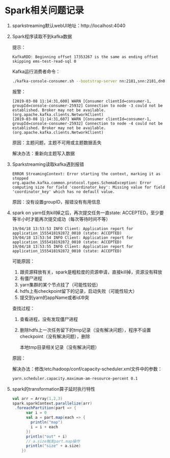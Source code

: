 # Spark相关问题记录

1. sparkstreaming默认webUI地址：http://localhost:4040

2. Spark程序读取不到kafka数据

   提示：

   ```
   KafkaRDD: Beginning offset 17353267 is the same as ending offset skipping ems-test-read-sql 0
   ```

   Kafka运行消费者命令：

   ```sh
   ./kafka-console-consumer.sh --bootstrap-server nn:2181,snn:2181,dn0:2181,dn1:2181,dn2:2181 --topic ems-test-read-sql --from-beginning
   ```

   报警：

   ```
   [2019-03-08 11:14:31,600] WARN [Consumer clientId=consumer-1, groupId=console-consumer-25932] Connection to node -3 could not be established. Broker may not be available. (org.apache.kafka.clients.NetworkClient)
   [2019-03-08 11:14:31,607] WARN [Consumer clientId=consumer-1, groupId=console-consumer-25932] Connection to node -4 could not be established. Broker may not be available. (org.apache.kafka.clients.NetworkClient)
   ```

   原因：主题问题，主题不可用或主题数据丢失

   解决办法：重新向主题写入数据

3. Sparkstreaming读取kafka遇到报错

   ```
   ERROR StreamingContext: Error starting the context, marking it as stopped
   org.apache.kafka.common.protocol.types.SchemaException: Error computing size for field 'coordinator_key': Missing value for field 'coordinator_key' which has no default value.
   ```

   原因：没有设置groupID，报错没有有用信息

4. spark on yarn任务kill掉之后，再次提交任务一直state: ACCEPTED，至少要等半小时才能再次提交成功（每次等待时间不等）

   ```
   19/04/18 13:53:53 INFO Client: Application report for application_1555418192872_0010 (state: ACCEPTED)
   19/04/18 13:53:54 INFO Client: Application report for application_1555418192872_0010 (state: ACCEPTED)
   19/04/18 13:53:55 INFO Client: Application report for application_1555418192872_0010 (state: ACCEPTED)
   ```

   可能原因：
   
   1. 跟资源释放有关，spark是粗粒度的资源申请，直接kill掉，资源没有释放
   2. 有僵尸进程
   3. yarn集群的某个节点挂了（可能性较低）
   4. hdfs上有checkpoint留下的记录，启动失败（可能性较大）
   5. 提交到yarn的appName或者id冲突
   
   查找过程：
   
   1. 查看进程，没有发现僵尸进程
   
   2. 删除hdfs上一次任务留下的tmp记录（没有解决问题），程序不设置checkpoint（没有解决问题），删除
   
      本地tmp目录相关记录（没有解决问题）
   
   原因：
   
   解决办法：修改/etc/hadoop/conf/capacity-scheduler.xml文件中的参数：
   
   ```xml
   yarn.scheduler.capacity.maximum-am-resource-percent 0.1
   ```

5. spark的transformation算子延时执行特性

   ```scala
   val arr = Array(1,2,3)
   spark.sparkContext.parallelize(arr)
   	.foreachPartition(part => {
         var i = 0
         val a = part.map(each => {
           println("map")
           i = i + each
         })
         println("out" + i)
         // a.size触发part.map操作
         println("size" + a.size)
       })
   ```
